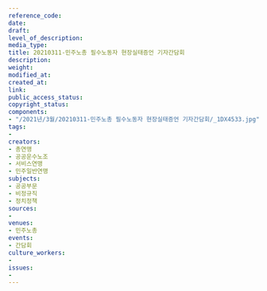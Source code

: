 ```yaml
---
reference_code: 
date: 
draft: 
level_of_description: 
media_type: 
title: 20210311-민주노총 필수노동자 현장실태증언 기자간담회
description: 
weight: 
modified_at: 
created_at: 
link: 
public_access_status: 
copyright_status: 
components:
- "/2021년/3월/20210311-민주노총 필수노동자 현장실태증언 기자간담회/_1DX4533.jpg"
tags:
- 
creators:
- 총연맹
- 공공운수노조
- 서비스연맹
- 민주일반연맹
subjects:
- 공공부문
- 비정규직
- 정치정책
sources:
- 
venues:
- 민주노총
events:
- 간담회
culture_workers:
- 
issues:
- 
---
```

